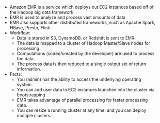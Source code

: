 - Amazon EMR is a service which deploys out EC2 instances based off of the Hadoop big data framework.
- EMR is used to analyze and process vast amounts of data
- EMR also supports other distributed frameworks, such as Apache Spark, HBase, Presto, Flink
- Workflow:
  - Data is stored in S3, DynamoDB, or Redshift is sent to EMR
  - The data is mapped to a cluster of Hadoop Master/Slave nodes for processing.
  - Computations (coded/created by the developer) are used to process the data.
  - The process data is then reduced to a single output set of return information.
- Facts:
  - You (admin) has the ability to access the underlying operating system.
  - You can add user data to EC2 instances launched into the cluster via bootstrapping
  - EMR takes advantage of parallel processing for faster processing data.
  - You can resize a running cluster at any time, and you can deploy multiple clusters.